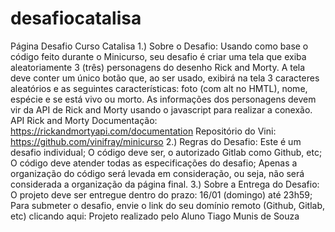 # desafiocatalisa
Página Desafio Curso Catalisa  1.) Sobre o Desafio:  Usando como base o código feito durante o Minicurso, seu desafio é criar uma tela que exiba aleatoriamente 3 (três) personagens do desenho Rick and Morty.  A tela deve conter um único botão que, ao ser usado, exibirá na tela 3 caracteres aleatórios e as seguintes características: foto (com alt no HMTL), nome, espécie e se está vivo ou morto.  As informações dos personagens devem vir da API de Rick and Morty usando o javascript para realizar a conexão.  API Rick and Morty Documentação: https://rickandmortyapi.com/documentation  Repositório do Vini: https://github.com/vinifray/minicurso  2.) Regras do Desafio:  Este é um desafio individual; O código deve ser, o autorizado Gitlab como Github, etc; O código deve atender todas as especificações do desafio; Apenas a organização do código será levada em consideração, ou seja, não será considerada a organização da página final. 3.) Sobre a Entrega do Desafio:  O projeto deve ser entregue dentro do prazo: 16/01 (domingo) até 23h59; Para submeter o desafio, envie o link do seu domínio remoto (Github, Gitlab, etc) clicando aqui: Projeto realizado pelo Aluno Tiago Munis de Souza
